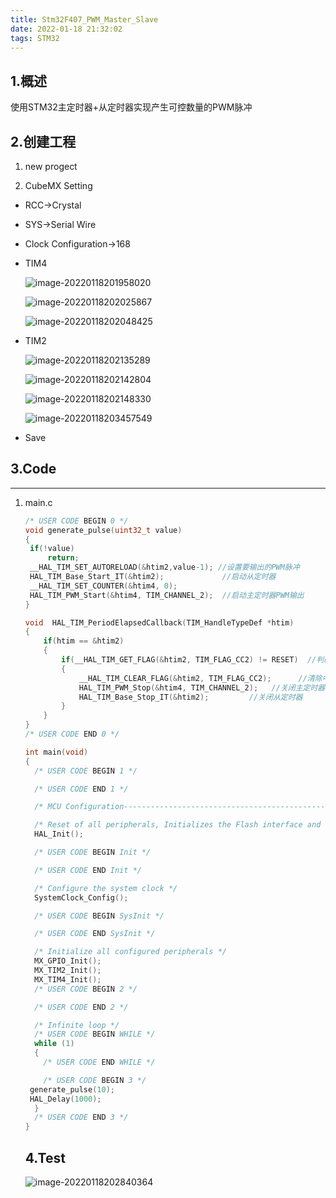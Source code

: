 ```yaml
---
title: Stm32F407_PWM_Master_Slave
date: 2022-01-18 21:32:02
tags: STM32
---
```


## 1.概述

使用STM32主定时器+从定时器实现产生可控数量的PWM脉冲

## 2.创建工程

1. new progect 

2. CubeMX Setting

  * RCC->Crystal

  * SYS->Serial Wire

  * Clock Configuration->168

  * TIM4

    ![image-20220118201958020](image-20220118201958020.png)

    ![image-20220118202025867](image-20220118202025867.png)

    ![image-20220118202048425](image-20220118202048425.png)

  * TIM2

    ![image-20220118202135289](image-20220118202135289.png)

    ![image-20220118202142804](image-20220118202142804.png)

    ![image-20220118202148330](image-20220118202148330.png)

    ![image-20220118203457549](image-20220118203457549.png)

  * Save

## 3.Code

---

1. main.c

   ```c
   /* USER CODE BEGIN 0 */
   void generate_pulse(uint32_t value)
   {
   	if(!value)
   		return;
   	__HAL_TIM_SET_AUTORELOAD(&htim2,value-1); //设置要输出的PWM脉冲
   	HAL_TIM_Base_Start_IT(&htim2);             //启动从定时器
   	__HAL_TIM_SET_COUNTER(&htim4, 0);
   	HAL_TIM_PWM_Start(&htim4, TIM_CHANNEL_2);  //启动主定时器PWM输出
   }
   
   void  HAL_TIM_PeriodElapsedCallback(TIM_HandleTypeDef *htim)
   {
       if(htim == &htim2)
       {
           if(__HAL_TIM_GET_FLAG(&htim2, TIM_FLAG_CC2) != RESET)  //判断是否触发中断
           {
               __HAL_TIM_CLEAR_FLAG(&htim2, TIM_FLAG_CC2);      //清除中断标志
               HAL_TIM_PWM_Stop(&htim4, TIM_CHANNEL_2);   //关闭主定时器
               HAL_TIM_Base_Stop_IT(&htim2);         //关闭从定时器
           }
       }
   }
   /* USER CODE END 0 */
   
   int main(void)
   {
     /* USER CODE BEGIN 1 */
   
     /* USER CODE END 1 */
   
     /* MCU Configuration--------------------------------------------------------*/
   
     /* Reset of all peripherals, Initializes the Flash interface and the Systick. */
     HAL_Init();
   
     /* USER CODE BEGIN Init */
   
     /* USER CODE END Init */
   
     /* Configure the system clock */
     SystemClock_Config();
   
     /* USER CODE BEGIN SysInit */
   
     /* USER CODE END SysInit */
   
     /* Initialize all configured peripherals */
     MX_GPIO_Init();
     MX_TIM2_Init();
     MX_TIM4_Init();
     /* USER CODE BEGIN 2 */
   
     /* USER CODE END 2 */
   
     /* Infinite loop */
     /* USER CODE BEGIN WHILE */
     while (1)
     {
       /* USER CODE END WHILE */
   
       /* USER CODE BEGIN 3 */
   	generate_pulse(10);
   	HAL_Delay(1000);
     }
     /* USER CODE END 3 */
   }
   ```

   ## 4.Test

   ![image-20220118202840364](image-20220118202840364.png)